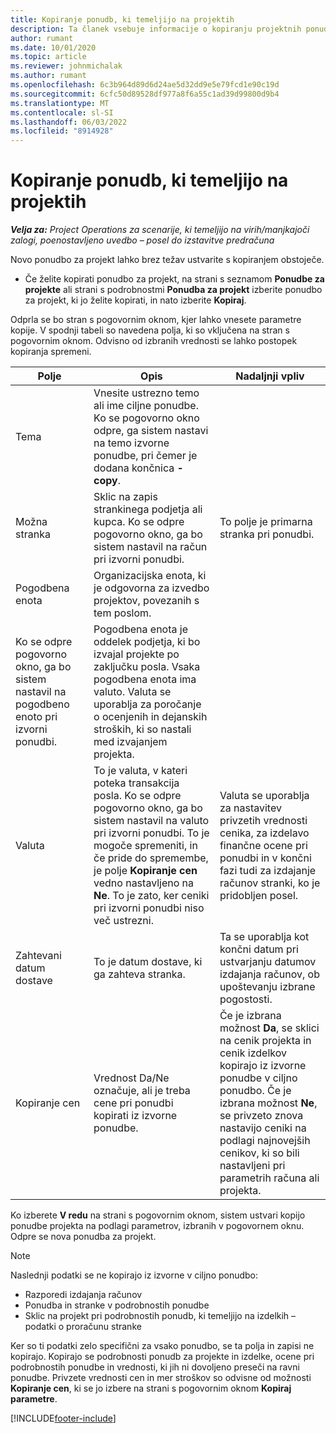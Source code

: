 ```yaml
---
title: Kopiranje ponudb, ki temeljijo na projektih
description: Ta članek vsebuje informacije o kopiranju projektnih ponudb v Project Operations.
author: rumant
ms.date: 10/01/2020
ms.topic: article
ms.reviewer: johnmichalak
ms.author: rumant
ms.openlocfilehash: 6c3b964d89d6d24ae5d32dd9e5e79fcd1e90c19d
ms.sourcegitcommit: 6cfc50d89528df977a8f6a55c1ad39d99800d9b4
ms.translationtype: MT
ms.contentlocale: sl-SI
ms.lasthandoff: 06/03/2022
ms.locfileid: "8914928"
---
```

# <a name="copy-project-based-quotes"></a>Kopiranje ponudb, ki temeljijo na projektih

_**Velja za:** Project Operations za scenarije, ki temeljijo na virih/manjkajoči zalogi, poenostavljeno uvedbo – posel do izstavitve predračuna_

Novo ponudbo za projekt lahko brez težav ustvarite s kopiranjem obstoječe. 

- Če želite kopirati ponudbo za projekt, na strani s seznamom **Ponudbe za projekte** ali strani s podrobnostmi **Ponudba za projekt** izberite ponudbo za projekt, ki jo želite kopirati, in nato izberite **Kopiraj**.

Odprla se bo stran s pogovornim oknom, kjer lahko vnesete parametre kopije. V spodnji tabeli so navedena polja, ki so vključena na stran s pogovornim oknom. Odvisno od izbranih vrednosti se lahko postopek kopiranja spremeni.

| **Polje** | **Opis** | **Nadaljnji vpliv** |
| --- | --- | --- |
| Tema | Vnesite ustrezno temo ali ime ciljne ponudbe. Ko se pogovorno okno odpre, ga sistem nastavi na temo izvorne ponudbe, pri čemer je dodana končnica **-copy**. | |
| Možna stranka | Sklic na zapis strankinega podjetja ali kupca. Ko se odpre pogovorno okno, ga bo sistem nastavil na račun pri izvorni ponudbi. | To polje je primarna stranka pri ponudbi. |
| Pogodbena enota | Organizacijska enota, ki je odgovorna za izvedbo projektov, povezanih s tem poslom.
Ko se odpre pogovorno okno, ga bo sistem nastavil na pogodbeno enoto pri izvorni ponudbi. | Pogodbena enota je oddelek podjetja, ki bo izvajal projekte po zaključku posla. Vsaka pogodbena enota ima valuto. Valuta se uporablja za poročanje o ocenjenih in dejanskih stroških, ki so nastali med izvajanjem projekta. |
| Valuta | To je valuta, v kateri poteka transakcija posla. Ko se odpre pogovorno okno, ga bo sistem nastavil na valuto pri izvorni ponudbi. To je mogoče spremeniti, in če pride do spremembe, je polje **Kopiranje cen** vedno nastavljeno na **Ne**. To je zato, ker ceniki pri izvorni ponudbi niso več ustrezni. | Valuta se uporablja za nastavitev privzetih vrednosti cenika, za izdelavo finančne ocene pri ponudbi in v končni fazi tudi za izdajanje računov stranki, ko je pridobljen posel. |
| Zahtevani datum dostave | To je datum dostave, ki ga zahteva stranka. | Ta se uporablja kot končni datum pri ustvarjanju datumov izdajanja računov, ob upoštevanju izbrane pogostosti. |
| Kopiranje cen | Vrednost Da/Ne označuje, ali je treba cene pri ponudbi kopirati iz izvorne ponudbe. | Če je izbrana možnost **Da**, se sklici na cenik projekta in cenik izdelkov kopirajo iz izvorne ponudbe v ciljno ponudbo. Če je izbrana možnost **Ne**, se privzeto znova nastavijo ceniki na podlagi najnovejših cenikov, ki so bili nastavljeni pri parametrih računa ali projekta. |

Ko izberete **V redu** na strani s pogovornim oknom, sistem ustvari kopijo ponudbe projekta na podlagi parametrov, izbranih v pogovornem oknu. Odpre se nova ponudba za projekt. 

> [!NOTE]
> Naslednji podatki se ne kopirajo iz izvorne v ciljno ponudbo:
>
> - Razporedi izdajanja računov
> - Ponudba in stranke v podrobnostih ponudbe
> - Sklic na projekt pri podrobnostih ponudb, ki temeljijo na izdelkih – podatki o proračunu stranke
>
>Ker so ti podatki zelo specifični za vsako ponudbo, se ta polja in zapisi ne kopirajo. Kopirajo se podrobnosti ponudb za projekte in izdelke, ocene pri podrobnostih ponudbe in vrednosti, ki jih ni dovoljeno preseči na ravni ponudbe. Privzete vrednosti cen in mer stroškov so odvisne od možnosti **Kopiranje cen**, ki se jo izbere na strani s pogovornim oknom **Kopiraj parametre**.


[!INCLUDE[footer-include](../includes/footer-banner.md)]